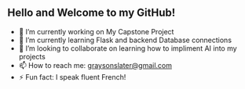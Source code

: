 ## Hello and Welcome to my GitHub!
- 🔭 I’m currently working on My Capstone Project
- 🌱 I’m currently learning Flask and backend Database connections
- 👯 I’m looking to collaborate on learning how to impliment AI into my projects
- 📫 How to reach me: graysonslater@gmail.com
- ⚡ Fun fact: I speak fluent French!

